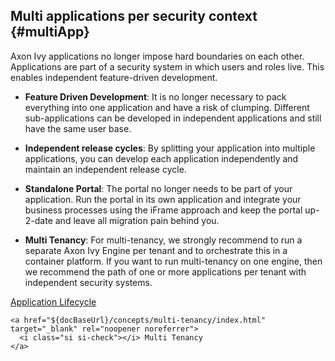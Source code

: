 ## Multi applications per security context {#multiApp}

Axon Ivy applications no longer impose hard boundaries on each other. Applications are part of a security system in which users and roles live. This enables independent feature-driven development.

- __Feature Driven Development__: It is no longer necessary to pack everything into one application and have a risk of clumping. Different sub-applications can be developed in independent applications and still have the same user base.

- __Independent release cycles__: By splitting your application into multiple applications, you can develop each application independently and maintain an independent release cycle.

- __Standalone Portal__: The portal no longer needs to be part of your application. Run the portal in its own application and integrate your business processes using the iFrame approach and keep the portal up-2-date and leave all migration pain 
behind you.

- __Multi Tenancy__: For multi-tenancy, we strongly recommend to run a separate Axon Ivy Engine per tenant and to orchestrate this in a container platform. If you want to run multi-tenancy on one engine, then we recommend the path of one or more applications per tenant with independent security systems.


<div class="short-links">
	<a href="${docBaseUrl}/concepts/application-lifecycle/index.html" target="_blank" rel="noopener noreferrer">
	  <i class="si si-check"></i> Application Lifecycle
	</a>

	<a href="${docBaseUrl}/concepts/multi-tenancy/index.html" target="_blank" rel="noopener noreferrer">
	  <i class="si si-check"></i> Multi Tenancy
	</a>
</div>

